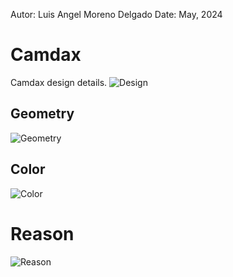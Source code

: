 Autor: Luis Angel Moreno Delgado
Date: May, 2024

# Camdax
Camdax design details.
![Design](https://github.com/C4mdax/Camdax/blob/main/design.png?raw=true)

## Geometry
![Geometry](https://github.com/C4mdax/Camdax/blob/main/geometry.png?raw=true)

## Color
![Color](https://github.com/C4mdax/Camdax/blob/main/color.png?raw=true)

# Reason
![Reason](https://github.com/C4mdax/Camdax/blob/main/reason.png?raw=true)



